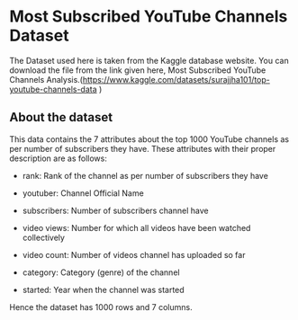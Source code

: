 # Most Subscribed YouTube Channels Dataset

The Dataset used here is taken from the Kaggle database website. You can download the file from the link given here, Most Subscribed YouTube Channels Analysis.(https://www.kaggle.com/datasets/surajjha101/top-youtube-channels-data )

## About the dataset

This data contains the 7 attributes about the top 1000 YouTube channels as per number of subscribers they have. These attributes with their proper description are as follows:

- rank: Rank of the channel as per number of subscribers they have

- youtuber: Channel Official Name

- subscribers: Number of subscribers channel have

- video views: Number for which all videos have been watched collectively

- video count: Number of videos channel has uploaded so far

- category: Category (genre) of the channel

- started: Year when the channel was started

Hence the dataset has 1000 rows and 7 columns.
